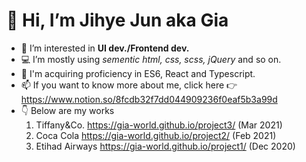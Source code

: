 
# 👋 Hi, I’m Jihye Jun aka Gia
- 👀 I’m interested in **UI dev./Frontend dev.**
- 💻 I’m mostly using *sementic html, css, scss, jQuery* and so on.
- 🌱 I'm acquiring proficiency in ES6, React and Typescript.
- 📫 If you want to know more about me, click here 👉 https://www.notion.so/8fcdb32f7dd044909236f0eaf5b3a99d
- 👇 Below are my works 
    1. Tiffany&Co. https://gia-world.github.io/project3/ (Mar 2021)
    2. Coca Cola https://gia-world.github.io/project2/ (Feb 2021)
    3. Etihad Airways https://gia-world.github.io/project1/ (Dec 2020)
    
    
<!---
gia-world/gia-world is a ✨ special ✨ repository because its `README.md` (this file) appears on your GitHub profile.
You can click the Preview link to take a look at your changes.
--->


